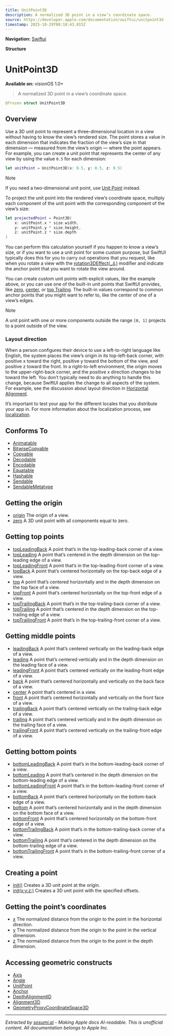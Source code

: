 ```yaml
---
title: UnitPoint3D
description: A normalized 3D point in a view’s coordinate space.
source: https://developer.apple.com/documentation/swiftui/unitpoint3d
timestamp: 2025-10-29T00:10:43.015Z
---
```


**Navigation:** [Swiftui](/documentation/swiftui)

**Structure**

# UnitPoint3D

**Available on:** visionOS 1.0+

> A normalized 3D point in a view’s coordinate space.

```swift
@frozen struct UnitPoint3D
```

## Overview

Use a 3D unit point to represent a three-dimensional location in a view without having to know the view’s rendered size. The point stores a value in each dimension that indicates the fraction of the view’s size in that dimension — measured from the view’s origin — where the point appears. For example, you can create a unit point that represents the center of any view by using the value `0.5` for each dimension:

```swift
let unitPoint = UnitPoint3D(x: 0.5, y: 0.5, z: 0.5)
```

> [!NOTE]
> If you need a two-dimensional unit point, use [Unit Point](/documentation/swiftui/unitpoint) instead.

To project the unit point into the rendered view’s coordinate space, multiply each component of the unit point with the corresponding component of the view’s size:

```swift
let projectedPoint = Point3D(
    x: unitPoint.x * size.width,
    y: unitPoint.y * size.height,
    z: unitPoint.z * size.depth
)
```

You can perform this calculation yourself if you happen to know a view’s size, or if you want to use a unit point for some custom purpose, but SwiftUI typically does this for you to carry out operations that you request, like when you rotate a view with the [rotation3DEffect(_:anchor:)](/documentation/swiftui/view/rotation3deffect(_:anchor:)) modifier and indicate the anchor point that you want to rotate the view around.

You can create custom unit points with explicit values, like the example above, or you can use one of the built-in unit points that SwiftUI provides, like [zero](/documentation/swiftui/unitpoint3d/zero), [center](/documentation/swiftui/unitpoint3d/center), or [top Trailing](/documentation/swiftui/unitpoint3d/toptrailing). The built-in values correspond to common anchor points that you might want to refer to, like the center of one of a view’s edges.

> [!NOTE]
> A unit point with one or more components outside the range `[0, 1]` projects to a point outside of the view.

### Layout direction

When a person configures their device to use a left-to-right language like English, the system places the view’s origin in its top-left-back corner, with positive x toward the right, positive y toward the bottom of the view, and positive z toward the front. In a right-to-left environment, the origin moves to the upper-right-back corner, and the positive x direction changes to be toward the left. You don’t typically need to do anything to handle this change, because SwiftUI applies the change to all aspects of the system. For example, see the discussion about layout direction in [Horizontal Alignment](/documentation/swiftui/horizontalalignment).

It’s important to test your app for the different locales that you distribute your app in. For more information about the localization process, see [localization](/documentation/Xcode/localization).

## Conforms To

- [Animatable](/documentation/swiftui/animatable)
- [BitwiseCopyable](/documentation/Swift/BitwiseCopyable)
- [Copyable](/documentation/Swift/Copyable)
- [Decodable](/documentation/Swift/Decodable)
- [Encodable](/documentation/Swift/Encodable)
- [Equatable](/documentation/Swift/Equatable)
- [Hashable](/documentation/Swift/Hashable)
- [Sendable](/documentation/Swift/Sendable)
- [SendableMetatype](/documentation/Swift/SendableMetatype)

## Getting the origin

- [origin](/documentation/swiftui/unitpoint3d/origin) The origin of a view.
- [zero](/documentation/swiftui/unitpoint3d/zero) A 3D unit point with all components equal to zero.

## Getting top points

- [topLeadingBack](/documentation/swiftui/unitpoint3d/topleadingback) A point that’s in the top-leading-back corner of a view.
- [topLeading](/documentation/swiftui/unitpoint3d/topleading) A point that’s centered in the depth dimension on the top-leading edge of a view.
- [topLeadingFront](/documentation/swiftui/unitpoint3d/topleadingfront) A point that’s in the top-leading-front corner of a view.
- [topBack](/documentation/swiftui/unitpoint3d/topback) A point that’s centered horizontally on the top-back edge of a view.
- [top](/documentation/swiftui/unitpoint3d/top) A point that’s centered horizontally and in the depth dimension on the top face of a view.
- [topFront](/documentation/swiftui/unitpoint3d/topfront) A point that’s centered horizontally on the top-front edge of a view.
- [topTrailingBack](/documentation/swiftui/unitpoint3d/toptrailingback) A point that’s in the top-trailing-back corner of a view.
- [topTrailing](/documentation/swiftui/unitpoint3d/toptrailing) A point that’s centered in the depth dimension on the top-trailing edge of a view.
- [topTrailingFront](/documentation/swiftui/unitpoint3d/toptrailingfront) A point that’s in the top-trailing-front corner of a view.

## Getting middle points

- [leadingBack](/documentation/swiftui/unitpoint3d/leadingback) A point that’s centered vertically on the leading-back edge of a view.
- [leading](/documentation/swiftui/unitpoint3d/leading) A point that’s centered vertically and in the depth dimension on the leading face of a view.
- [leadingFront](/documentation/swiftui/unitpoint3d/leadingfront) A point that’s centered vertically on the leading-front edge of a view.
- [back](/documentation/swiftui/unitpoint3d/back) A point that’s centered horizontally and vertically on the back face of a view.
- [center](/documentation/swiftui/unitpoint3d/center) A point that’s centered in a view.
- [front](/documentation/swiftui/unitpoint3d/front) A point that’s centered horizontally and vertically on the front face of a view.
- [trailingBack](/documentation/swiftui/unitpoint3d/trailingback) A point that’s centered vertically on the trailing-back edge of a view.
- [trailing](/documentation/swiftui/unitpoint3d/trailing) A point that’s centered vertically and in the depth dimension on the trailing face of a view.
- [trailingFront](/documentation/swiftui/unitpoint3d/trailingfront) A point that’s centered vertically on the trailing-front edge of a view.

## Getting bottom points

- [bottomLeadingBack](/documentation/swiftui/unitpoint3d/bottomleadingback) A point that’s in the bottom-leading-back corner of a view.
- [bottomLeading](/documentation/swiftui/unitpoint3d/bottomleading) A point that’s centered in the depth dimension on the bottom-leading edge of a view.
- [bottomLeadingFront](/documentation/swiftui/unitpoint3d/bottomleadingfront) A point that’s in the bottom-leading-front corner of a view.
- [bottomBack](/documentation/swiftui/unitpoint3d/bottomback) A point that’s centered horizontally on the bottom-back edge of a view.
- [bottom](/documentation/swiftui/unitpoint3d/bottom) A point that’s centered horizontally and in the depth dimension on the bottom face of a view.
- [bottomFront](/documentation/swiftui/unitpoint3d/bottomfront) A point that’s centered horizontally on the bottom-front edge of a view.
- [bottomTrailingBack](/documentation/swiftui/unitpoint3d/bottomtrailingback) A point that’s in the bottom-trailing-back corner of a view.
- [bottomTrailing](/documentation/swiftui/unitpoint3d/bottomtrailing) A point that’s centered in the depth dimension on the bottom-trailing edge of a view.
- [bottomTrailingFront](/documentation/swiftui/unitpoint3d/bottomtrailingfront) A point that’s in the bottom-trailing-front corner of a view.

## Creating a point

- [init()](/documentation/swiftui/unitpoint3d/init()) Creates a 3D unit point at the origin.
- [init(x:y:z:)](/documentation/swiftui/unitpoint3d/init(x:y:z:)) Creates a 3D unit point with the specified offsets.

## Getting the point’s coordinates

- [x](/documentation/swiftui/unitpoint3d/x) The normalized distance from the origin to the point in the horizontal direction.
- [y](/documentation/swiftui/unitpoint3d/y) The normalized distance from the origin to the point in the vertical dimension.
- [z](/documentation/swiftui/unitpoint3d/z) The normalized distance from the origin to the point in the depth dimension.

## Accessing geometric constructs

- [Axis](/documentation/swiftui/axis)
- [Angle](/documentation/swiftui/angle)
- [UnitPoint](/documentation/swiftui/unitpoint)
- [Anchor](/documentation/swiftui/anchor)
- [DepthAlignmentID](/documentation/swiftui/depthalignmentid)
- [Alignment3D](/documentation/swiftui/alignment3d)
- [GeometryProxyCoordinateSpace3D](/documentation/swiftui/geometryproxycoordinatespace3d)

---

*Extracted by [sosumi.ai](https://sosumi.ai) - Making Apple docs AI-readable.*
*This is unofficial content. All documentation belongs to Apple Inc.*
